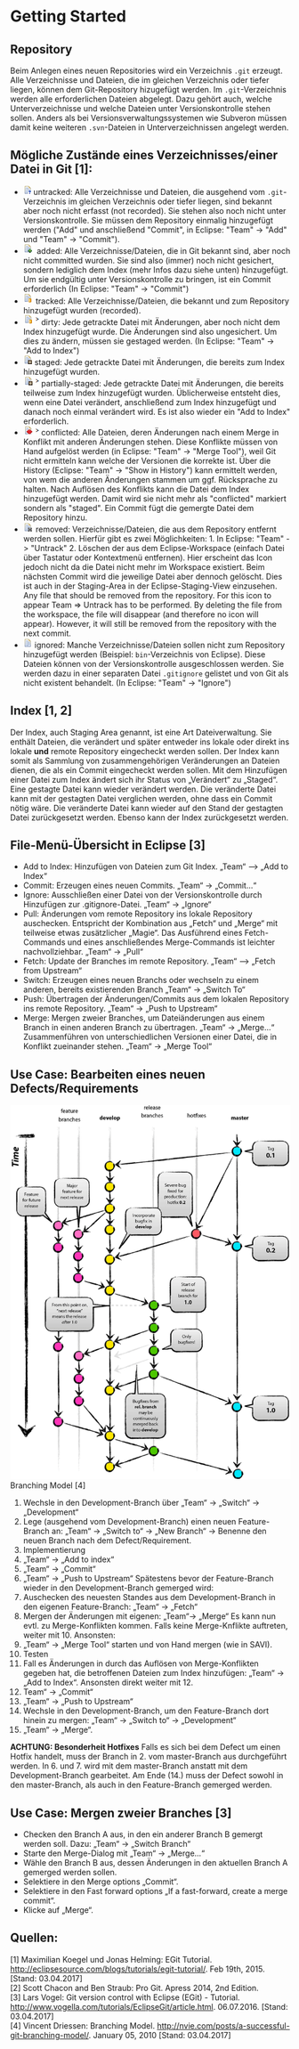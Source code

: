 # Getting Started

## Repository
Beim Anlegen eines neuen Repositories wird ein Verzeichnis `.git` erzeugt. Alle Verzeichnisse und Dateien, die im gleichen Verzeichnis oder 
tiefer liegen, können dem Git-Repository hizugefügt werden. Im `.git`-Verzeichnis werden alle erforderlichen Dateien abgelegt. Dazu gehört 
auch, welche Unterverzeichnisse und welche Dateien unter Versionskontrolle stehen sollen. Anders als bei Versionsverwaltungssystemen wie 
Subveron müssen damit keine weiteren `.svn`-Dateien in Unterverzeichnissen angelegt werden.

## Mögliche Zustände eines Verzeichnisses/einer Datei in Git [1]:
* ![untracked](untracked.png) untracked: 
Alle Verzeichnisse und Dateien, die ausgehend vom `.git`-Verzeichnis im gleichen Verzeichnis oder tiefer liegen, sind bekannt 
aber noch nicht erfasst (not recorded). Sie stehen also noch nicht unter Versionskontrolle. Sie müssen dem Repository einmalig hinzugefügt 
werden ("Add" und anschließend "Commit", in Eclipse: "Team" -> "Add" und "Team" -> "Commit").
* ![added](added.png) added: 
Alle Verzeichnisse/Dateien, die in Git bekannt sind, aber noch nicht committed wurden. Sie sind also (immer) noch nicht gesichert, 
sondern lediglich dem Index (mehr Infos dazu siehe unten) hinzugefügt. Um sie endgültig unter Versionskontrolle zu bringen, ist ein Commit 
erforderlich (In Eclipse: "Team" -> "Commit")
* ![tracked](tracked.png) tracked: 
Alle Verzeichnisse/Dateien, die bekannt und zum Repository hinzugefügt wurden (recorded).
* ![dirty](dirty.png) dirty: 
Jede getrackte Datei mit Änderungen, aber noch nicht dem Index hinzugefügt wurde. Die Änderungen sind also ungesichert. Um dies 
zu ändern, müssen sie gestaged werden. (In Eclipse: "Team" -> "Add to Index")
* ![staged](staged.png) staged: 
Jede getrackte Datei mit Änderungen, die bereits zum Index hinzugefügt wurden.
* ![partially-staged](partiallyStaged.png) partially-staged: 
Jede getrackte Datei mit Änderungen, die bereits teilweise zum Index hinzugefügt wurden. Üblicherweise entsteht dies, 
wenn eine Datei verändert, anschließend zum Index hinzugefügt und danach noch einmal verändert wird. Es ist also wieder ein "Add to Index" 
erforderlich.
* ![conflicted](conflicted.png) conflicted: 
Alle Dateien, deren Änderungen nach einem Merge in Konflikt mit anderen Änderungen stehen. Diese Konflikte müssen von Hand 
aufgelöst werden (in Eclipse: "Team" -> "Merge Tool"), weil Git nicht ermitteln kann welche der Versionen die korrekte ist. Über die 
History (Eclipse: "Team" -> "Show in History") kann ermittelt werden, von wem die anderen Änderungen stammen um ggf. Rücksprache zu halten. 
Nach Auflösen des Konflikts kann die Datei dem Index hinzugefügt werden. Damit wird sie nicht mehr als "conflicted" markiert sondern als 
"staged". Ein Commit fügt die gemergte Datei dem Repository hinzu.
* ![removed](removed.png) removed:
Verzeichnisse/Dateien, die aus dem Repository entfernt werden sollen. Hierfür gibt es zwei Möglichkeiten: 1. In Eclipse: "Team" -> "Untrack" 2. Löschen der aus dem Eclipse-Workspace (einfach Datei über Tastatur oder Kontextmenü entfernen). Hier erscheint das Icon jedoch nicht da die Datei nicht mehr im Workspace existiert. Beim nächsten Commit wird die jeweilige Datei aber dennoch gelöscht. Dies ist auch in der Staging-Area in der Eclipse-Staging-View einzusehen.
Any file that should be removed from the repository. For this icon to appear Team => Untrack has to be performed. By deleting the file from the workspace, the file will disappear (and therefore no icon will appear). However, it will still be removed from the repository with the next commit.
* ![ignored](ignored.png) ignored: 
Manche Verzeichnisse/Dateien sollen nicht zum Repository hinzugefügt werden (Beispiel: `bin`-Verzeichnis von Eclipse). Diese 
Dateien können von der Versionskontrolle ausgeschlossen werden. Sie werden dazu in einer separaten Datei `.gitignore` gelistet und von Git 
als nicht existent behandelt. (In Eclipse: "Team" -> "Ignore")

## Index [1, 2]
Der Index, auch Staging Area genannt, ist eine Art Dateiverwaltung. Sie enthält Dateien, die verändert und später entweder ins lokale oder 
direkt ins lokale **und** remote Repository eingecheckt werden sollen. Der Index kann somit als Sammlung von zusammengehörigen 
Veränderungen an Dateien dienen, die als ein Commit eingecheckt werden sollen. 
Mit dem Hinzufügen einer Datei zum Index ändert sich ihr Status von „Verändert“ zu „Staged“. Eine gestagte Datei kann wieder verändert 
werden. Die veränderte Datei kann mit der gestagten Datei verglichen werden, ohne dass ein Commit nötig wäre. Die veränderte Datei kann 
wieder auf den Stand der gestagten Datei zurückgesetzt werden. Ebenso kann der Index zurückgesetzt werden.

## File-Menü-Übersicht in Eclipse [3]
* Add to Index:
Hinzufügen von Dateien zum Git Index.
„Team“ –> „Add to Index“
* Commit:
Erzeugen eines neuen Commits.
„Team“ -> „Commit...“
* Ignore:
Ausschließen einer Datei von der Versionskontrolle durch Hinzufügen zur .gitignore-Datei.
„Team“ -> „Ignore“
* Pull:
Änderungen vom remote Repository ins lokale Repository auschecken. Entspricht der Kombination aus „Fetch“ und „Merge“ mit teilweise etwas zusätzlicher „Magie“. Das Ausführend eines Fetch-Commands und eines anschließendes Merge-Commands ist leichter nachvollziehbar.
„Team“ -> „Pull“
* Fetch:
Update der Branches im remote Repository.
„Team“ –> „Fetch from Upstream“
* Switch:
Erzeugen eines neuen Branchs oder wechseln zu einem anderen, bereits existierenden Branch
„Team“ -> „Switch To“
* Push:
Übertragen der Änderungen/Commits aus dem lokalen Repository ins remote Repository.
„Team“ -> „Push to Upstream“
* Merge:
Mergen zweier Branches, um Dateiänderungen aus einem Branch in einen anderen Branch zu übertragen.
„Team“ -> „Merge...“
Zusammenführen von unterschiedlichen Versionen einer Datei, die in Konflikt zueinander stehen.
„Team“ -> „Merge Tool“

## Use Case: Bearbeiten eines neuen Defects/Requirements
![Branching Model [4]](gitflow.gif)
Branching Model [4]

1.	Wechsle in den Development-Branch über „Team“ -> „Switch“ -> „Development“
2.	Lege (ausgehend vom Development-Branch) einen neuen Feature-Branch an: „Team“ -> „Switch to“ -> „New Branch“ -> Benenne den neuen Branch nach dem Defect/Requirement.
3.	Implementierung
4.	„Team“ -> „Add to index“
5.	„Team“ -> „Commit“
6.	„Team“ -> „Push to Upstream“
Spätestens bevor der Feature-Branch wieder in den Development-Branch gemerged wird:
7.	Auschecken des neuesten Standes aus dem Development-Branch in den eigenen Feature-Branch: „Team“ -> „Fetch“ 
8.	Mergen der Änderungen mit eigenen: „Team“-> „Merge“
Es kann nun evtl. zu Merge-Konflikten kommen. Falls keine Merge-Knflikte auftreten, weiter mit 10. Ansonsten:
9.	„Team“ -> „Merge Tool“ starten und von Hand mergen (wie in SAVI).
10.	Testen
11.	Fall es Änderungen in durch das Auflösen von Merge-Konflikten gegeben hat, die betroffenen Dateien zum Index hinzufügen: „Team“ -> „Add to Index“. Ansonsten direkt weiter mit 12. 
12.	Team“ -> „Commit“
13.	„Team“ -> „Push to Upstream“
14.	Wechsle in den Development-Branch, um den Feature-Branch dort hinein zu mergen: „Team“ -> „Switch to“ -> „Development“
15.	„Team“ -> „Merge“.

**ACHTUNG: Besonderheit Hotfixes**
Falls es sich bei dem Defect um einen Hotfix handelt, muss der Branch in 2. vom master-Branch aus durchgeführt werden. In 6. und 7. wird mit dem master-Branch anstatt mit dem Development-Branch gearbeitet. Am Ende (14.) muss der Defect sowohl in den master-Branch, als auch in den Feature-Branch gemerged werden.

## Use Case: Mergen zweier Branches [3]
*	Checken den Branch A aus, in den ein anderer Branch B gemergt werden soll. Dazu: „Team“ -> „Switch Branch“
*	Starte den Merge-Dialog mit „Team“ -> „Merge...“
*	Wähle den Branch B aus, dessen Änderungen in den aktuellen Branch A gemerged werden sollen.
*	Selektiere in den Merge options „Commit“.
*	Selektiere in den Fast forward options „If a fast-forward, create a merge commit“.
*	Klicke auf „Merge“.



## Quellen:
   [1] Maximilian Koegel und Jonas Helming: EGit Tutorial. http://eclipsesource.com/blogs/tutorials/egit-tutorial/. Feb 19th, 2015. 
[Stand: 03.04.2017]   
   [2] Scott Chacon and Ben Straub: Pro Git. Apress 2014, 2nd Edition.   
   [3] Lars Vogel: Git version control with Eclipse (EGit) - Tutorial. http://www.vogella.com/tutorials/EclipseGit/article.html. 06.07.2016. 
[Stand: 03.04.2017]   
   [4] Vincent Driessen: Branching Model. http://nvie.com/posts/a-successful-git-branching-model/. January 05, 2010 [Stand: 03.04.2017]   
